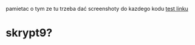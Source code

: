 pamietac o tym ze tu trzeba dać screenshoty do kazdego kodu
<a href="https://google.com">test linku</a>
# skrypt9?